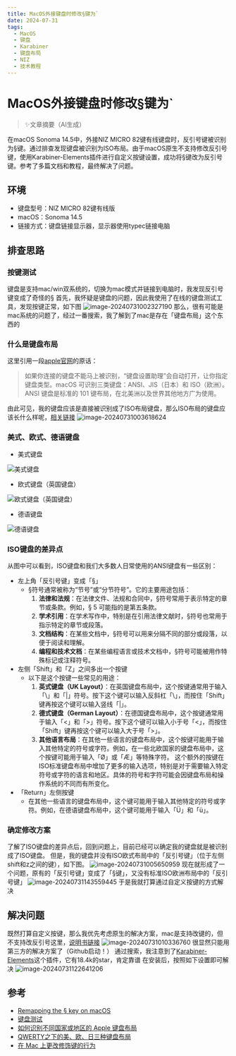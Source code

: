 ```yaml
---
title: MacOS外接键盘时修改§键为`
date: 2024-07-31
tags: 
  - MacOS
  - 键盘
  - Karabiner
  - 键盘布局
  - NIZ
  - 技术教程
---
```


# MacOS外接键盘时修改§键为`

> ✨文章摘要（AI生成）

<!-- DESC SEP -->

在macOS Sonoma 14.5中，外接NIZ MICRO 82键有线键盘时，反引号键被识别为§键。通过排查发现键盘被识别为ISO布局。由于macOS原生不支持修改反引号键，使用Karabiner-Elements插件进行自定义按键设置，成功将§键改为反引号键。参考了多篇文档和教程，最终解决了问题。

<!-- DESC SEP -->

## 环境

- 键盘型号：NIZ MICRO 82键有线版
- macOS：Sonoma 14.5
- 链接方式：键盘链接显示器，显示器使用typec链接电脑

## 排查思路

### 按键测试

键盘是支持mac/win双系统的，切换为mac模式并链接到电脑时，我发现反引号键变成了奇怪的§
首先，我怀疑是键盘的问题，因此我使用了在线的键盘测试工具，发现按键正常，如下图
![image-20240731002327190](https://assest.sablogs.cn/imgs/blog/image-20240731002327190.png)
那么，很有可能是mac系统的问题了，经过一番搜索，我了解到了mac是存在「键盘布局」这个东西的
### 什么是键盘布局

这里引用一段[apple官网](https://support.apple.com/zh-cn/guide/mac-help/mchlp2886/mac)的原话：
>如果你连接的键盘不能马上被识别，“键盘设置助理”会自动打开，让你指定键盘类型。macOS 可识别三类键盘：ANSI、JIS（日本）和 ISO（欧洲）。ANSI 键盘是标准的 101 键布局，在北美洲以及世界其他地方广为使用。

由此可见，我的键盘应该是直接被识别成了ISO布局键盘，那么ISO布局的键盘应该长什么样呢，[相关链接](https://support.apple.com/zh-cn/102743#ISO)
![image-20240731003618624](https://assest.sablogs.cn/imgs/blog/image-20240731003618624.png)
### 美式、欧式、德语键盘

- 美式键盘

![美式键盘](https://assest.sablogs.cn/imgs/blog/ChMkJlp5aQWIDHt8AAGy-8J2x7cAAksLAMQ4iQAAbMT299-20240731005150639.jpg)
- 欧式键盘（英国键盘）

![欧式键盘（英国键盘）](https://assest.sablogs.cn/imgs/blog/ChMkJlp5aRWIbUnlAAH1KK8nvzIAAksLAMoCIsAAfVA450.jpg)
- 德语键盘

![德语键盘](https://assest.sablogs.cn/imgs/blog/ChMkJlp5aTqIN0fiAAHnzUUhB-kAAksLAOAAhcAAefl065.jpg)
### ISO键盘的差异点

从图中可以看到，ISO键盘和我们大多数人日常使用的ANSI键盘有一些区别：
- 左上角「反引号键」变成「§」
	- §符号通常被称为“节号”或“分节符号”。它的主要用途包括：
		1. **法律和法规**：在法律文件、法规和合同中，§符号常用于表示特定的章节或条款。例如，§ 5 可能指的是第五条款。
		2. **学术引用**：在学术写作中，特别是在引用法律文献时，§符号也常用于指示特定的章节或段落。
		3. **文档结构**：在某些文档中，§符号可以用来分隔不同的部分或段落，以便于阅读和理解。
		4. **编程和技术文档**：在某些编程语言或技术文档中，§符号可能被用作特殊标记或注释符号。
- 左侧「Shift」和「Z」之间多出一个按键
	- 以下是这个按键一些常见的用途：
		1. **英式键盘（UK Layout）**：在英国键盘布局中，这个按键通常用于输入「\」和「|」符号。按下这个键可以输入反斜杠「\」，而按住「Shift」键再按这个键可以输入竖线「|」。
		2. **德式键盘（German Layout）**：在德国键盘布局中，这个按键通常用于输入「<」和「>」符号。按下这个键可以输入小于号「<」，而按住「Shift」键再按这个键可以输入大于号「>」。
		3. **其他语言布局**：在其他一些语言的键盘布局中，这个按键可能用于输入其他特定的符号或字符。例如，在一些北欧国家的键盘布局中，这个按键可能用于输入「Ø」或「Æ」等特殊字符。
		这个额外的按键在ISO标准键盘布局中增加了更多的输入选项，特别是对于需要输入特定符号或字符的语言和地区。具体的符号和字符可能会因键盘布局和操作系统的不同而有所变化。
- 「Return」左侧按键
	- 在其他一些语言的键盘布局中，这个键可能用于输入其他特定的符号或字符。例如，在德语键盘布局中，这个键可能用于输入「Ü」和「ü」。

### 确定修改方案

了解了ISO键盘的差异点后，回到问题上，目前已经可以确定我的键盘就是被识别成了ISO键盘。
但是，我的键盘并没有ISO欧式布局中的「反引号键」（位于左侧shift和z之间的键），如下图。
![image-20240731005650959](https://assest.sablogs.cn/imgs/blog/image-20240731005650959.png)
现在就形成了一个问题，原有的「反引号键」变成了「§键」，又没有标准ISO欧洲布局中的「反引号键」
![image-20240731143559445](https://assest.sablogs.cn/imgs/blog/image-20240731143559445.png)
于是我就打算通过自定义按键的方式解决
## 解决问题

既然打算自定义按键，那么我优先考虑原生的解决方案，mac是支持改键的，但不支持改反引号这里，[说明书链接](https://support.apple.com/zh-cn/guide/mac-help/mchlp1011/mac)
![image-20240731010336760](https://assest.sablogs.cn/imgs/blog/image-20240731010336760.png)
很显然只能用第三方的解决方案了（Github启动！）
通过搜索，我注意到了[Karabiner-Elements](https://github.com/pqrs-org/Karabiner-Elements)这个插件，它有18.4k的star，肯定靠谱
在安装后，按照如下设置即可解决
![image-20240731122641206](https://assest.sablogs.cn/imgs/blog/image-20240731122641206.png)
## 参考

- [Remapping the § key on macOS](https://www.jamesinman.co.uk/remapping-the/)
- [键盘测试](https://key-test.com/cn/)
- [如何识别不同国家或地区的 Apple 键盘布局](https://support.apple.com/zh-cn/102743)
- [QWERTY之下的美、欧、日三种键盘布局](https://mouse.zol.com.cn/677/6776123.html)
- [在 Mac 上更改修饰键的行为](https://support.apple.com/zh-cn/guide/mac-help/mchlp1011/mac)
